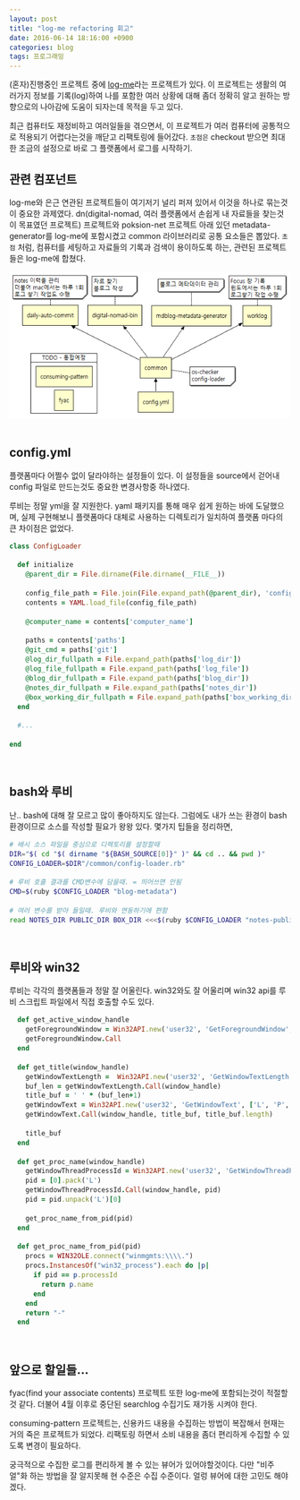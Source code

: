 ```yaml
---
layout: post
title: "log-me refactoring 회고"
date: 2016-06-14 18:16:00 +0900
categories: blog
tags: 프로그래밍
---
```


(혼자)진행중인 프로젝트 중에 [log-me](https://github.com/poksion/log-me)라는 프로젝트가 있다. 이 프로젝트는 생활의 여러가지 정보를 기록(log)하여 나를 포함한 여러 상황에 대해 좀더 정확히 알고 원하는 방향으로의 나아감에 도움이 되자는데 목적을 두고 있다.

최근 컴퓨터도 재정비하고 여러일들을 겪으면서, 이 프로젝트가 여러 컴퓨터에 공통적으로 적용되기 어렵다는것을 깨닫고 리팩토링에 들어갔다. ``초점은`` checkout 받으면 최대한 조금의 설정으로 바로 그 플랫폼에서 로그를 시작하기.

관련 컴포넌트
----------

log-me와 은근 연관된 프로젝트들이 여기저기 널리 퍼져 있어서 이것을 하나로 묶는것이 중요한 과제였다. dn(digital-nomad, 여러 플랫폼에서 손쉽게 내 자료들을 찾는것이 목표였던 프로젝트) 프로젝트와 poksion-net 프로젝트 아래 있던 metadata-generator를 log-me에 포함시켰고 common 라이브러리로 공통 요소들은 뽑았다. ``초점`` 처럼, 컴퓨터를 세팅하고 자료들의 기록과 검색이 용이하도록 하는, 관련된 프로젝트들은 log-me에 합쳤다.

<div align="center"><img src="/assets/img/post/log-me-component.png" /></div>

<br/>

config.yml
-----------

플랫폼마다 어쩔수 없이 달라야하는 설정들이 있다. 이 설정들을 source에서 걷어내 config 파일로 만드는것도 중요한 변경사항중 하나였다.

루비는 정말 yml을 잘 지원한다. yaml 패키지를 통해 매우 쉽게 원하는 바에 도달했으며, 실제 구현해보니 플랫폼마다 대체로 사용하는 디렉토리가 일치하여 플랫폼 마다의 큰 차이점은 없었다.

```ruby
class ConfigLoader

  def initialize
    @parent_dir = File.dirname(File.dirname(__FILE__))

    config_file_path = File.join(File.expand_path(@parent_dir), 'config.yml')
    contents = YAML.load_file(config_file_path)

    @computer_name = contents['computer_name']
      
    paths = contents['paths']
    @git_cmd = paths['git']
    @log_dir_fullpath = File.expand_path(paths['log_dir'])
    @log_file_fullpath = File.expand_path(paths['log_file'])
    @blog_dir_fullpath = File.expand_path(paths['blog_dir'])
    @notes_dir_fullpath = File.expand_path(paths['notes_dir'])
    @box_working_dir_fullpath = File.expand_path(paths['box_working_dir'])
  end
  
  #...

end
```
<br/>

bash와 루비
----------

난.. bash에 대해 잘 모르고 많이 좋아하지도 않는다. 그럼에도 내가 쓰는 환경이 bash환경이므로 소스를 작성할 필요가 왕왕 있다. 몇가지 팁들을 정리하면,

```bash
# 배시 소스 파일을 중심으로 디렉토리를 설정할때
DIR="$( cd "$( dirname "${BASH_SOURCE[0]}" )" && cd .. && pwd )"
CONFIG_LOADER=$DIR"/common/config-loader.rb"

# 루비 호출 결과를 CMD변수에 담을때. = 띄어쓰면 안됨
CMD=$(ruby $CONFIG_LOADER "blog-metadata")

# 여러 변수를 받아 들일때. 루비와 연동하기에 편함
read NOTES_DIR PUBLIC_DIR BOX_DIR <<<$(ruby $CONFIG_LOADER "notes-public-box-dir")
```
<br/>

루비와 win32
-----------

루비는 각각의 플랫폼들과 정말 잘 어울린다. win32와도 잘 어울리며 win32 api를 루비 스크립트 파일에서 직접 호출할 수도 있다.

```ruby
  def get_active_window_handle
    getForegroundWindow = Win32API.new('user32', 'GetForegroundWindow', [], 'N')
    getForegroundWindow.Call
  end

  def get_title(window_handle)
    getWindowTextLength =  Win32API.new('user32', 'GetWindowTextLength', ['L'], 'I')
    buf_len = getWindowTextLength.Call(window_handle)
    title_buf = ' ' * (buf_len+1)
    getWindowText = Win32API.new('user32', 'GetWindowText', ['L', 'P', 'I'], 'I')
    getWindowText.Call(window_handle, title_buf, title_buf.length)
    
    title_buf
  end

  def get_proc_name(window_handle)
    getWindowThreadProcessId = Win32API.new('user32', 'GetWindowThreadProcessId', ['L', 'P'], 'L')
    pid = [0].pack('L')
    getWindowThreadProcessId.Call(window_handle, pid)
    pid = pid.unpack('L')[0]
    
    get_proc_name_from_pid(pid)
  end

  def get_proc_name_from_pid(pid)
    procs = WIN32OLE.connect("winmgmts:\\\\.")
    procs.InstancesOf("win32_process").each do |p|
      if pid == p.processId
        return p.name
      end
    end
    return "-"
  end
```

<br/>

앞으로 할일들...
-------------

fyac(find your associate contents) 프로젝트 또한 log-me에 포함되는것이 적절할것 같다. 더불어 4월 이후로 중단된 searchlog 수집기도 재가동 시켜야 한다.

consuming-pattern 프로젝트는, 신용카드 내용을 수집하는 방법이 복잡해서 현재는 거의 죽은 프로젝트가 되었다. 리팩토링 하면서 소비 내용을 좀더 편리하게 수집할 수 있도록 변경이 필요하다.

궁극적으로 수집한 로그를 편리하게 볼 수 있는 뷰어가 있어야할것이다. 다만 "비주얼"화 하는 방법을 잘 알지못해 현 수준은 수집 수준이다. 얼렁 뷰어에 대한 고민도 해야겠다.

